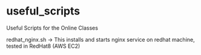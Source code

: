 # useful_scripts
Useful Scripts for the Online Classes

redhat_nginx.sh  -> This installs and starts nginx service on redhat machine, tested in RedHat8 (AWS EC2)
